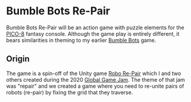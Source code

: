 Bumble Bots Re-Pair
===================

Bumble Bots Re-Pair will be an action game with puzzle elements for the [PICO-8][] fantasy console.
Although the game play is entirely different, it bears similarities in theming to my earlier [Bumble Bots] game.

Origin
------
The game is a spin-off of the Unity game [Robo Re-Pair][] which I and two others created during the 2020 [Global Game Jam][].
The theme of that jam was "repair" and we created a game where you need to re-unite pairs of
robots (re-pair) by fixing the grid that they traverse.

[PICO-8]: https://www.lexaloffle.com/pico-8.php
[Bumble Bots]: https://bonsma.home.xs4all.nl/Games/BumbleBots/index.html
[Robo Re-Pair]: https://globalgamejam.org/2020/games/robot-re-pair-3
[Global Game Jam]: https://globalgamejam.org
